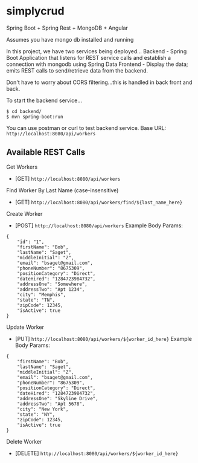 # simplycrud
Spring Boot + Spring Rest + MongoDB + Angular

Assumes you have mongo db installed and running

In this project, we have two services being deployed...
Backend - Spring Boot Application that listens for REST service calls and establish a connection with mongodb using Spring Data
Frontend - Display the data; emits REST calls to send/retrieve data from the backend.

Don't have to worry about CORS filtering...this is handled in back front and back.

To start the backend service...
```
$ cd backend/
$ mvn spring-boot:run
```
You can use postman or curl to test backend service.
Base URL: `http://localhost:8080/api/workers`

## Available REST Calls

Get Workers
- [GET] `http://localhost:8080/api/workers`

Find Worker By Last Name (case-insensitive)
- [GET] `http://localhost:8080/api/workers/find/${last_name_here}`

Create Worker
- [POST] `http://localhost:8080/api/workers`
Example Body Params:
```
{
	"id": "1",
	"firstName": "Bob",
	"lastName": "Saget",
	"middleInitial": "Z",
	"email": "bsaget@gmail.com",
	"phoneNumber": "8675309",
	"positionCategory": "Direct",
	"dateHired": "1284723984732",
	"addressOne": "Somewhere",
	"addressTwo": "Apt 1234",
	"city": "Memphis",
	"state": "TN",
	"zipCode": 12345,
	"isActive": true
}
```

Update Worker
- [PUT] `http://localhost:8080/api/workers/${worker_id_here}`
Example Body Params:
```
{
	"firstName": "Bob",
	"lastName": "Saget",
	"middleInitial": "Z",
	"email": "bsaget@gmail.com",
	"phoneNumber": "8675309",
	"positionCategory": "Direct",
	"dateHired": "1284723984732",
	"addressOne": "Skyline Drive",
	"addressTwo": "Apt 5678",
	"city": "New York",
	"state": "NY",
	"zipCode": 12345,
	"isActive": true
}
```
Delete Worker
- [DELETE] `http://localhost:8080/api/workers/${worker_id_here}`

